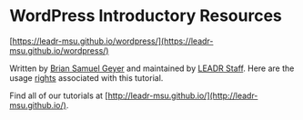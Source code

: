 # WordPress Introductory Resources

[https://leadr-msu.github.io/wordpress/](https://leadr-msu.github.io/wordpress/)

Written by [Brian Samuel Geyer](https://github.com/geyerbri) and maintained by [LEADR Staff](http://leadr.msu.edu/). Here are the usage [rights](https://github.com/leadr-msu/wordpress/blob/master/LICENSE) associated with this tutorial.

Find all of our tutorials at [http://leadr-msu.github.io/](http://leadr-msu.github.io/). 
